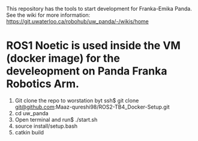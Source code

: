 This repository has the tools to start development for Franka-Emika Panda.
See the wiki for more information:
	https://git.uwaterloo.ca/robohub/uw_panda/-/wikis/home
# ROS1 Noetic is used inside the VM (docker image) for the develeopment on Panda Franka Robotics Arm.
1. Git clone the repo to worstation byt ssh$ git clone git@github.com:Maaz-qureshi98/ROS2-TB4_Docker-Setup.git
2. cd uw_panda
3. Open terminal and run$ ./start.sh
4. source install/setup.bash
5. catkin build

